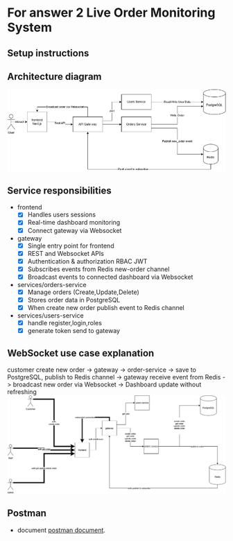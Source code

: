 # For answer 2 Live Order Monitoring System
## Setup instructions

## Architecture diagram
![diagram](/Answer2/Live-Order-Monitoring-System/fullstack-diagram.drawio.png)
## Service responsibilities
- frontend 
    - [x] Handles users sessions
    - [x] Real-time dashboard monitoring
    - [x] Connect gateway via Websocket
- gateway
    - [x] Single entry point for frontend
    - [x] REST and Websocket APIs
    - [x] Authentication & authorization RBAC JWT
    - [x] Subscribes events from Redis new-order channel
    - [x] Broadcast events to connected dashboard via Websocket
- services/orders-service
    - [x] Manage orders (Create,Update,Delete)
    - [x] Stores order data in PostgreSQL
    - [x] When create new order publish event to Redis channel
- services/users-service
    - [x] handle register,login,roles
    - [x] generate token send to gateway
## WebSocket use case explanation
customer create new order -> gateway -> order-service -> save to PostgreSQL, publish to Redis channel -> gateway receive event from Redis -> broadcast new order via Websocket -> Dashboard update without refreshing
![usecase](/Answer2/Live-Order-Monitoring-System//usecaseSocket.drawio.png)
## Postman
- document [postman document](https://pages.github.com/).
